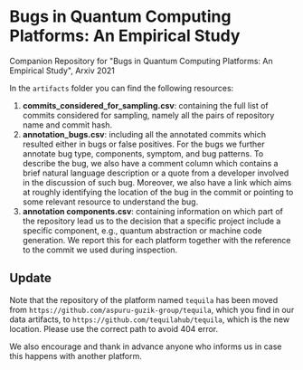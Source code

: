 # Bugs in Quantum Computing Platforms: An Empirical Study
Companion Repository for "Bugs in Quantum Computing Platforms: An Empirical Study", Arxiv 2021

In the `artifacts` folder you can find the following resources:
1. **commits_considered_for_sampling.csv**: containing the full list of commits considered for sampling, namely all the pairs of repository name and
commit hash.
2. **annotation_bugs.csv**: including all the annotated commits which resulted either in bugs or false positives. For the bugs we further annotate bug type, components, symptom, and bug patterns. To describe the bug, we also have a comment column which contains a brief natural language description or a quote from a developer involved in the discussion of such bug. Moreover, we also have a link which aims at roughly identifying the location of the bug in the commit or pointing to some relevant resource to understand the bug.
3. **annotation components.csv**: containing information on which part of the repository lead us to the decision that a specific project include a specific component, e.g., quantum abstraction or machine code generation. We report this for each platform together with the reference to the commit we used during inspection.

## Update
Note that the repository of the platform named `tequila` has been moved from `https://github.com/aspuru-guzik-group/tequila`, which you find in our data artifacts, to `https://github.com/tequilahub/tequila`, which is the new location.
Please use the correct path to avoid 404 error.

We also encourage and thank in advance anyone who informs us in case this happens with another platform.

